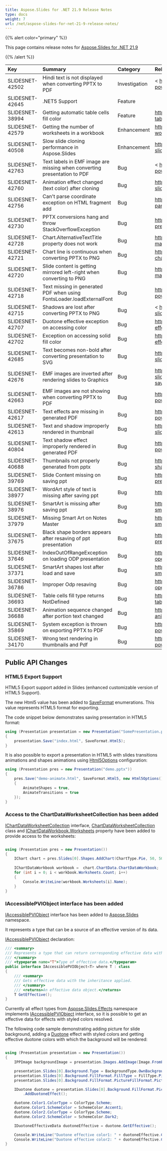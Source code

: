 ```yaml
---
title: Aspose.Slides for .NET 21.9 Release Notes
type: docs
weight: 7
url: /net/aspose-slides-for-net-21-9-release-notes/
---
```


{{% alert color="primary" %}} 

This page contains release notes for [Aspose.Slides for .NET 21.9](https://www.nuget.org/packages/Aspose.Slides.NET/)

{{% /alert %}} 

|**Key**|**Summary**|**Category**|**Related Documentation**|
| :- | :- | :- | :- |
|SLIDESNET-42502|Hindi text is not displayed when converting PPTX to PDF|Investigation|< https://docs.aspose.com/slides/net/convert-powerpoint-ppt-and-pptx-to-pdf>
|SLIDESNET-42645|.NET5 Support|Feature|
|SLIDESNET-38994|Getting automatic table cells fill color|Feature|<https://docs.aspose.com/slides/net/manage-table/>
|SLIDESNET-42579|Getting the number of worksheets in a workbook|Enhancement|<https://docs.aspose.com/slides/net/chart-workbook/>
|SLIDESNET-40508|Slow slide cloning performance in Aspose.Slides|Enhancement|<https://docs.aspose.com/slides/net/clone-slides/>
|SLIDESNET-42763|Text labels in EMF image are missing when converting presentation to PDF|Bug|< https://docs.aspose.com/slides/net/convert-powerpoint-ppt-and-pptx-to-pdf>
|SLIDESNET-42760|Animation effect changed (text color) after cloning|Bug|<https://docs.aspose.com/slides/net/clone-slides/>
|SLIDESNET-42756|Can't parse coordinate exception on HTML fragment add|Bug|<https://docs.aspose.com/slides/net/manage-paragraph/#import-html-text-in-paragraphs>
|SLIDESNET-42730|PPTX conversions hang and throw StackOverflowException|Bug|<https://docs.aspose.com/slides/net/convert-presentation/>
|SLIDESNET-42728|Chart.AlternativeTextTitle property does not work|Bug|<https://docs.aspose.com/slides/net/shape-manipulations/#set-alternative-text-for-shape>
|SLIDESNET-42721|Chart line is continuous when converting PPTX to PNG|Bug|<https://docs.aspose.com/slides/net/export-chart/>
|SLIDESNET-42720|Slide content is getting mirrored left-right when converting to PNG|Bug|<https://docs.aspose.com/slides/net/powerpoint-math-equations/>
|SLIDESNET-42718|Text missing in generated PDF when using FontsLoader.loadExternalFont|Bug|<https://docs.aspose.com/slides/net/convert-powerpoint-ppt-and-pptx-to-pdf/>
|SLIDESNET-42715|Shadows are lost after converting PPTX to PNG|Bug|< https://docs.aspose.com/slides/net/convert-slide/#convert-slide-to-bitmap>
|SLIDESNET-42707|Duotone effective exception on accessing color|Bug|<https://docs.aspose.com/slides/net/shape-effective-properties/>
|SLIDESNET-42702|Exception on accessing solid fill color|Bug|<https://docs.aspose.com/slides/net/shape-effective-properties/>
|SLIDESNET-42685|Text becomes non-bold after converting presentation to SVG|Bug|<https://docs.aspose.com/slides/net/render-a-slide-as-an-svg-image/>
|SLIDESNET-42676|EMF images are inverted after rendering slides to Graphics|Bug|<https://docs.aspose.com/slides/net/convert-slide/#converting-slides-to-bitmap-and-saving-the-images-in-png>
|SLIDESNET-42663|EMF images are not showing when converting PPTX to PDF|Bug|<https://docs.aspose.com/slides/net/convert-powerpoint-ppt-and-pptx-to-pdf/>
|SLIDESNET-42617|Text effects are missing in generated PDF|Bug|<https://docs.aspose.com/slides/net/convert-powerpoint-ppt-and-pptx-to-pdf>
|SLIDESNET-42613|Text and shadow improperly rendered in thumbnail|Bug|<https://docs.aspose.com/slides/net/convert-slide/#convert-slide-to-bitmap>
|SLIDESNET-40804|Text shadow effect improperly rendered in generated PDF|Bug|<https://docs.aspose.com/slides/net/convert-powerpoint-ppt-and-pptx-to-pdf/>
|SLIDESNET-40688|Thumbnails not properly generated from pptx|Bug|<https://docs.aspose.com/slides/net/create-shape-thumbnails/>
|SLIDESNET-39769|Slide Content missing on saving ppt|Bug|<https://docs.aspose.com/slides/net/save-presentation/>
|SLIDESNET-38977|WordArt style of text is missing after saving ppt|Bug|<https://docs.aspose.com/slides/net/wordart/>
|SLIDESNET-38976|SmartArt is missing after saving ppt|Bug|<https://docs.aspose.com/slides/net/manage-smartart/>
|SLIDESNET-37979|Missing Smart Art on Notes Master|Bug|<https://docs.aspose.com/slides/net/manage-smartart/>
|SLIDESNET-37675|Black shape borders appears after resaving of ppt presentation|Bug|<https://docs.aspose.com/slides/net/save-presentation/>
|SLIDESNET-37646|IndexOutOfRangeException on loading ODP presentation|Bug|<https://docs.aspose.com/slides/net/convert-openoffice-odp/>
|SLIDESNET-37371|SmartArt shapes lost after load and save|Bug|<https://docs.aspose.com/slides/net/manage-smartart/>
|SLIDESNET-36786|Improper Odp resaving|Bug|<https://docs.aspose.com/slides/net/convert-openoffice-odp/>
|SLIDESNET-36693|Table cells fill type returns NotDefined|Bug|<https://docs.aspose.com/slides/net/manage-table/>
|SLIDESNET-36688|Animation sequence changed after portion text changed|Bug|<https://docs.aspose.com/slides/net/powerpoint-animation/>
|SLIDESNET-35869|System exception is thrown on exporting PPTX to PDF|Bug|<https://docs.aspose.com/slides/net/convert-powerpoint-ppt-and-pptx-to-pdf/>
|SLIDESNET-34170|Wrong text rendering in thumbnails and Pdf|Bug|<https://docs.aspose.com/slides/net/convert-powerpoint-ppt-and-pptx-to-pdf>

## Public API Changes ##

### HTML5 Export Support ###

HTML5 Export support added in Slides (enhanced customizable version of HTML5 Support). 

The new Html5 value has been added to [SaveFormat](https://apireference.aspose.com/slides/net/aspose.slides.export/saveformat) enumerations. This value represents HTML5 format for exporting.

The code snippet below demonstrates saving presentation in HTML5 format:

``` csharp
using (Presentation presentation = new Presentation("SomePresentation.pptx"))
{
    presentation.Save("index.html", SaveFormat.Html5);
}
```

It is also possible to export a presentation in HTML5 with slides transitions animations and shapes animations using [Html5Options](https://apireference.aspose.com/slides/net/aspose.slides.export/html5options) configuration:

``` csharp
using (Presentation pres = new Presentation("demo.pptx"))
{
    pres.Save("demo-animate.html", SaveFormat.Html5, new Html5Options()
    {
        AnimateShapes = true,
        AnimateTransitions = true
    });
}
```

### Access to the ChartDataWorksheetCollection has been added ###

[IChartDataWorksheetCollection](https://apireference.aspose.com/slides/net/aspose.slides.charts/ichartdataworksheetcollection) interface, [ChartDataWorksheetCollection](https://apireference.aspose.com/slides/net/aspose.slides.charts/chartdataworksheetcollection) class and [IChartDataWorkbook.Worksheets](https://apireference.aspose.com/slides/net/aspose.slides.charts/chartdataworkbook/properties/worksheets) property have been added to provide access to the worksheets:

``` csharp

using (Presentation pres = new Presentation())
{
    IChart chart = pres.Slides[0].Shapes.AddChart(ChartType.Pie, 50, 50, 400, 500);
    
    IChartDataWorkbook workbook =  chart.ChartData.ChartDataWorkbook;
    for (int i = 0; i < workbook.Worksheets.Count; i++)
    {
        Console.WriteLine(workbook.Worksheets[i].Name);
    }
}

```

### IAccessiblePVIObject interface has been added ###

[IAccessiblePVIObject](https://apireference.aspose.com/slides/net/aspose.slides.iaccessiblepviobject/1) interface has been added to [Aspose.Slides](https://apireference.aspose.com/slides/net/aspose.slides) namespace.

It represents a type that can be a source of an effective version of its data.

[IAccessiblePVIObject](https://apireference.aspose.com/slides/net/aspose.slides.iaccessiblepviobject/1) declaration:

``` csharp
/// <summary>
/// Represents a type that can return corresponding effective data with the inheritance applied.
/// </summary>
/// <typeparam name="T">Type of effective data.</typeparam>
public interface IAccessiblePVIObject<T> where T : class
{
    /// <summary>
    /// Gets effective data with the inheritance applied.
    /// </summary>
    /// <returns>An effective data object.</returns>
    T GetEffective();
}
```

Currently all effect types from [Aspose.Slides.Effects](https://apireference.aspose.com/slides/net/aspose.slides.effects) namespace implements [IAccessiblePVIObject](https://apireference.aspose.com/slides/net/aspose.slides.iaccessiblepviobject/1) interface, so it is possible to get an effective data for effects with styled colors resolved.

The following code sample demonstrating adding picture for slide background, adding a [Duotone](https://apireference.aspose.com/slides/net/aspose.slides.effects/duotone) effect with styled colors and getting effective duotone colors with which the background will be rendered:

``` csharp

using (Presentation presentation = new Presentation())
{
    IPPImage backgroundImage = presentation.Images.AddImage(Image.FromFile("someimage.png"));

    presentation.Slides[0].Background.Type = BackgroundType.OwnBackground;
    presentation.Slides[0].Background.FillFormat.FillType = FillType.Picture;
    presentation.Slides[0].Background.FillFormat.PictureFillFormat.Picture.Image = backgroundImage;

    IDuotone duotone = presentation.Slides[0].Background.FillFormat.PictureFillFormat.Picture.ImageTransform
        .AddDuotoneEffect();

    duotone.Color1.ColorType = ColorType.Scheme;
    duotone.Color1.SchemeColor = SchemeColor.Accent1;
    duotone.Color2.ColorType = ColorType.Scheme;
    duotone.Color2.SchemeColor = SchemeColor.Dark2;

    IDuotoneEffectiveData duotoneEffective = duotone.GetEffective();

    Console.WriteLine("Duotone effective color1: " + duotoneEffective.Color1);
    Console.WriteLine("Duotone effective color2: " + duotoneEffective.Color2);
}

```
